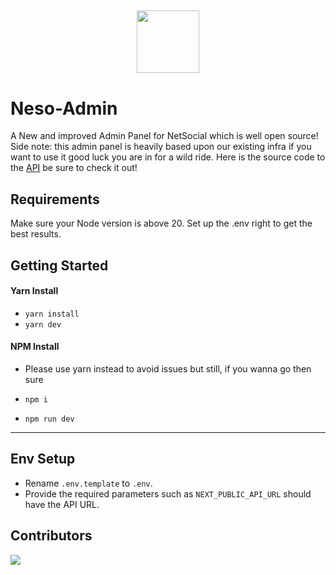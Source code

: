 <h2 align='center'>
  <img src="https://cdn.netsocial.app/images/png/netsocial-transparent.png" height='100px' width='100px'/>
  <br> 

# Neso-Admin
A New and improved Admin Panel for NetSocial which is well open source! Side note: this admin panel is heavily based upon our existing infra if you want to use it good luck you are in for a wild ride. Here is the source code to the [API](https://github.com/NetSocialOSS/Harbinger) be sure to check it out! 

## Requirements
Make sure your Node version is above 20. Set up the .env right to get the best results.

## Getting Started

#### Yarn Install
- `yarn install`
- `yarn dev`

#### NPM Install
- Please use yarn instead to avoid issues but still, if you wanna go then sure

- `npm i`
- `npm run dev`

---

## Env Setup
- Rename `.env.template` to `.env`.
- Provide the required parameters such as `NEXT_PUBLIC_API_URL` should have the API URL.

## Contributors
<a href="https://github.com/NetSocialOSS/Admin-Panel/graphs/contributors">
  <img src="https://contrib.rocks/image?repo=NetSocialOSS/Admin-Panel" />
